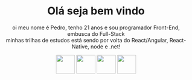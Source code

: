 <h1 align="center">Olá seja bem vindo</h1>

<p align="center"> 
  oi meu nome é Pedro, tenho 21 anos e sou programador Front-End, embusca do Full-Stack <br/>
  minhas trilhas de estudos está sendo por volta do React/Angular, React-Native, node e .net! <br/>
</p>

<div align="center">
<img src="https://cdn4.iconfinder.com/data/icons/logos-3/600/React.js_logo-512.png" width="50px" height="50px"  >
<img src="https://www.asapdevelopers.com/wp-content/uploads/2019/04/next_js.png" width="50px" height="50px" >
<img src="https://th.bing.com/th/id/Rcd7bb6bec60f6799aa174b4e07b92ea4?rik=la%2bln0s0%2fjF9OA&pid=ImgRaw" width="50px" height="50px" >
<img src="https://cdn.freebiesupply.com/logos/large/2x/nodejs-icon-logo-png-transparent.png" width="50px" height="50px" >
</div>
